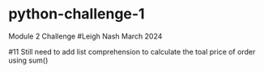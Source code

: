 # python-challenge-1
Module 2 Challenge
#Leigh Nash March 2024

#11 Still need to add list comprehension to calculate the toal price of order using sum()